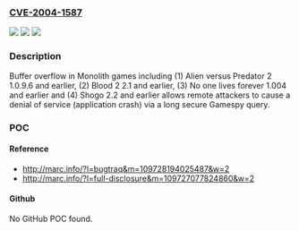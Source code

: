 ### [CVE-2004-1587](https://cve.mitre.org/cgi-bin/cvename.cgi?name=CVE-2004-1587)
![](https://img.shields.io/static/v1?label=Product&message=n%2Fa&color=blue)
![](https://img.shields.io/static/v1?label=Version&message=n%2Fa&color=blue)
![](https://img.shields.io/static/v1?label=Vulnerability&message=n%2Fa&color=brighgreen)

### Description

Buffer overflow in Monolith games including (1) Alien versus Predator 2 1.0.9.6 and earlier, (2) Blood 2 2.1 and earlier, (3) No one lives forever 1.004 and earlier and (4) Shogo 2.2 and earlier allows remote attackers to cause a denial of service (application crash) via a long secure Gamespy query.

### POC

#### Reference
- http://marc.info/?l=bugtraq&m=109728194025487&w=2
- http://marc.info/?l=full-disclosure&m=109727077824860&w=2

#### Github
No GitHub POC found.

